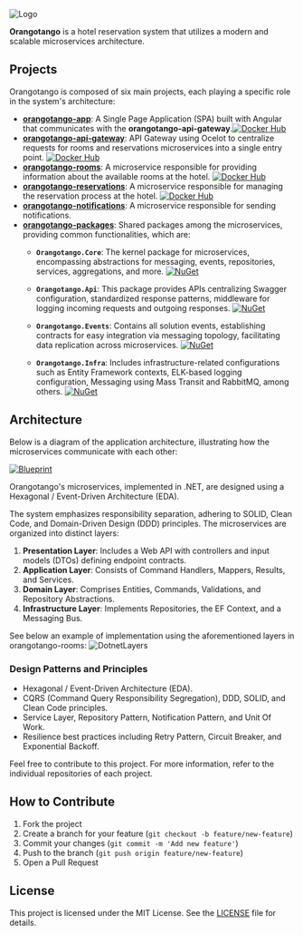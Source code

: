 ![Logo](https://github.com/wesleycosta/orangotango/raw/main/images/logos/logo_full.png)

**Orangotango** is a hotel reservation system that utilizes a modern and scalable microservices architecture.

## Projects

Orangotango is composed of six main projects, each playing a specific role in the system's architecture:

- [**orangotango-app**](https://github.com/wesleycosta/orangotango-app): A Single Page Application (SPA) built with Angular that communicates with the **orangotango-api-gateway**.[![Docker Hub](https://img.shields.io/badge/docker-hub-black.svg)](https://hub.docker.com/repository/docker/wesleycosta/orangotango-app)
- [**orangotango-api-gateway**](https://github.com/wesleycosta/orangotango-api-gateway): API Gateway using Ocelot to centralize requests for rooms and reservations microservices into a single entry point. [![Docker Hub](https://img.shields.io/badge/docker-hub-black.svg)](https://hub.docker.com/repository/docker/wesleycosta/orangotango-api-gateway)
- [**orangotango-rooms**](https://github.com/wesleycosta/orangotango-rooms): A microservice responsible for providing information about the available rooms at the hotel. [![Docker Hub](https://img.shields.io/badge/docker-hub-black.svg)](https://hub.docker.com/repository/docker/wesleycosta/orangotango-rooms)
- [**orangotango-reservations**](https://github.com/wesleycosta/orangotango-reservations): A microservice responsible for managing the reservation process at the hotel. [![Docker Hub](https://img.shields.io/badge/docker-hub-black.svg)](https://hub.docker.com/repository/docker/wesleycosta/orangotango-reservations)
- [**orangotango-notifications**](https://github.com/wesleycosta/orangotango-notifications): A microservice responsible for sending notifications.
- [**orangotango-packages**](https://github.com/wesleycosta/orangotango-packages): Shared packages among the microservices, providing common functionalities, which are:
  - **`Orangotango.Core`**: The kernel package for microservices, encompassing abstractions for messaging, events, repositories, services, aggregations, and more. [![NuGet](https://img.shields.io/nuget/v/Orangotango.Core.svg)](https://www.nuget.org/packages/Orangotango.Core)

  - **`Orangotango.Api`**: This package provides APIs centralizing Swagger configuration, standardized response patterns, middleware for logging incoming requests and outgoing responses. [![NuGet](https://img.shields.io/nuget/v/Orangotango.Api.svg)](https://www.nuget.org/packages/Orangotango.Api)

  - **`Orangotango.Events`**: Contains all solution events, establishing contracts for easy integration via messaging topology, facilitating data replication across microservices. [![NuGet](https://img.shields.io/nuget/v/Orangotango.Events.svg)](https://www.nuget.org/packages/Orangotango.Events)

  - **`Orangotango.Infra`**: Includes infrastructure-related configurations such as Entity Framework contexts, ELK-based logging configuration, Messaging using Mass Transit and RabbitMQ, among others. [![NuGet](https://img.shields.io/nuget/v/Orangotango.Infra.svg)](https://www.nuget.org/packages/Orangotango.Infra)

## Architecture

Below is a diagram of the application architecture, illustrating how the microservices communicate with each other:

[![Blueprint](https://github.com/wesleycosta/orangotango/blob/main/images/diagrams/blueprint.drawio.png)](https://github.com/wesleycosta/orangotango/blob/main/images/diagrams/blueprint.drawio.png)

Orangotango's microservices, implemented in .NET, are designed using a Hexagonal / Event-Driven Architecture (EDA). 

The system emphasizes responsibility separation, adhering to SOLID, Clean Code, and Domain-Driven Design (DDD) principles. The microservices are organized into distinct layers:

1. **Presentation Layer**: Includes a Web API with controllers and input models (DTOs) defining endpoint contracts.
2. **Application Layer**: Consists of Command Handlers, Mappers, Results, and Services.
3. **Domain Layer**: Comprises Entities, Commands, Validations, and Repository Abstractions.
4. **Infrastructure Layer**: Implements Repositories, the EF Context, and a Messaging Bus.

See below an example of implementation using the aforementioned layers in orangotango-rooms:
![DotnetLayers](https://github.com/wesleycosta/orangotango/blob/main/images/diagrams/dotnet_layers.png)

### Design Patterns and Principles

- Hexagonal / Event-Driven Architecture (EDA).
- CQRS (Command Query Responsibility Segregation), DDD, SOLID, and Clean Code principles.
- Service Layer, Repository Pattern, Notification Pattern, and Unit Of Work.
- Resilience best practices including Retry Pattern, Circuit Breaker, and Exponential Backoff.

Feel free to contribute to this project. For more information, refer to the individual repositories of each project.

## How to Contribute

1. Fork the project
2. Create a branch for your feature (`git checkout -b feature/new-feature`)
3. Commit your changes (`git commit -m 'Add new feature'`)
4. Push to the branch (`git push origin feature/new-feature`)
5. Open a Pull Request

## License

This project is licensed under the MIT License. See the [LICENSE](LICENSE) file for details.
